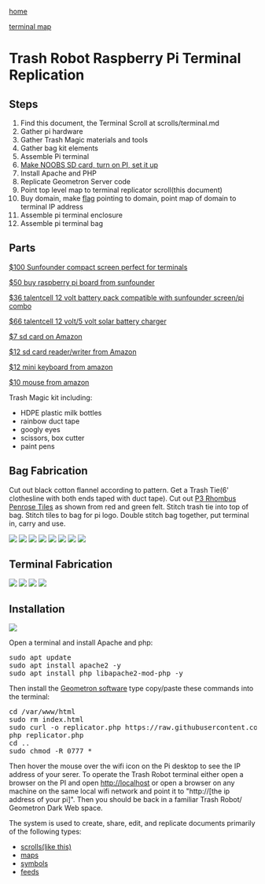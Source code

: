[home](index.html)

[terminal map](maps/terminal)

# Trash Robot Raspberry Pi Terminal Replication

## Steps

1. Find this document, the Terminal Scroll at scrolls/terminal.md
2. Gather pi hardware
3. Gather Trash Magic materials and tools
4. Gather bag kit elements
5. Assemble Pi terminal
6. [Make NOOBS SD card, turn on PI, set it up](https://www.raspberrypi.org/documentation/installation/noobs.md)
7. Install Apache and PHP
8. Replicate Geometron Server code
9. Point top level map to terminal replicator scroll(this document)
10. Buy domain, make [flag](scrolls/textile) pointing to domain, point map of domain to terminal IP address
11. Assemble pi terminal enclosure
12. Assemble pi terminal bag


## Parts

[$100 Sunfounder compact screen perfect for terminals](https://www.sunfounder.com/collections/displays-monitors/products/7-inch-hdmi-monitor)

[$50 buy raspberry pi board from sunfounder](https://www.sunfounder.com/products/raspberrypi-4b)

[$36 talentcell 12 volt battery pack compatible with sunfounder screen/pi combo](https://www.amazon.com/dp/B00ME3ZH7C)

[$66 talentcell 12 volt/5 volt solar battery charger](https://www.amazon.com/dp/B01J7VPHXC)

[$7 sd card on Amazon](https://www.amazon.com/gp/product/B003WIRFD2/)

[$12 sd card reader/writer from Amazon](https://www.amazon.com/Anker-Portable-Reader-RS-MMC-Micro/dp/B006T9B6R2/)

[$12 mini keyboard from amazon](https://www.amazon.com/gp/product/B01IQL2VCE/)

[$10 mouse from amazon](https://www.amazon.com/gp/product/B005EJH6RW/)

Trash Magic kit including:

 - HDPE plastic milk bottles
 - rainbow duct tape
 - googly eyes
 - scissors, box cutter
 - paint pens
 


## Bag Fabrication

Cut out black cotton flannel according to pattern.  Get a Trash Tie(6' clothesline with both ends taped with duct tape).  Cut out [P3 Rhombus Penrose Tiles](https://en.wikipedia.org/wiki/Penrose_tiling#Rhombus_tiling_(P3)) as shown from red and green felt.  Stitch trash tie into top of bag.  Stitch tiles to bag for pi logo. Double stitch bag together, put terminal in, carry and use.

![](https://i.imgur.com/Acso1rT.jpg)
![](https://i.imgur.com/eWW5y68.jpg)
![](https://i.imgur.com/blwfAUM.jpg)
![](https://i.imgur.com/stbiMPC.jpg)
![](https://i.imgur.com/wCAJgf0.jpg)
![](https://i.imgur.com/yvbgOm0.jpg)
![](https://i.imgur.com/ij5KATT.png)
![](https://i.imgur.com/eOU5AkW.jpg)


## Terminal Fabrication

![](https://i.imgur.com/3uUfJRQ.jpg)
![](https://i.imgur.com/N3408qu.jpg)
![](https://i.imgur.com/Nq6ql9O.jpg)
![](https://i.imgur.com/SteZ5V8.jpg)

## Installation


![](https://i.imgur.com/At1oYEl.jpg)

Open a terminal and install Apache and php:

<pre>
sudo apt update
sudo apt install apache2 -y
sudo apt install php libapache2-mod-php -y
</pre>

Then install the [Geometron software](https://github.com/lafelabs/thing/) type copy/paste these commands into the terminal:

<pre>
cd /var/www/html
sudo rm index.html
sudo curl -o replicator.php https://raw.githubusercontent.com/LafeLabs/thing/master/php/replicator.txt
php replicator.php
cd ..
sudo chmod -R 0777 *
</pre>


Then hover the mouse over the wifi icon on the Pi desktop to see the IP address of your serer.  To operate the Trash Robot terminal either open a browser on the PI and open [http://localhost](http://localhost) or open a browser on any machine on the same local wifi network and point it to "http://[the ip address of your pi]".  Then you should be back in a familiar Trash Robot/ Geometron Dark Web space.


The system is used to create, share, edit, and replicate documents primarily of the following types:

- [scrolls(like this)](scrolls/scrolls.md)
- [maps](scrolls/maps.md)
- [symbols](scrolls/symbols.md)
- [feeds](scrolls/feeds.md)






